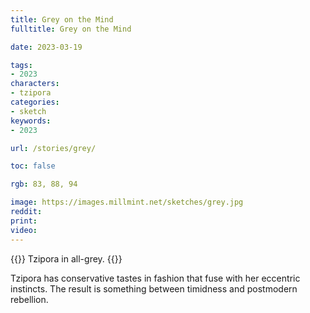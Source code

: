 ```yaml
---
title: Grey on the Mind
fulltitle: Grey on the Mind

date: 2023-03-19

tags: 
- 2023
characters:
- tzipora
categories:
- sketch
keywords:
- 2023

url: /stories/grey/

toc: false

rgb: 83, 88, 94

image: https://images.millmint.net/sketches/grey.jpg
reddit:
print: 
video:
---
```

{{<note caption>}}
Tzipora in all-grey.
{{</note>}}

Tzipora has conservative tastes in fashion that fuse with her eccentric instincts. The result is something between timidness and postmodern rebellion.
